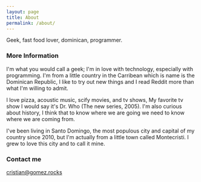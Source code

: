 ```yaml
---
layout: page
title: About
permalink: /about/
---
```


Geek, fast food lover, dominican, programmer.

### More Information

I'm what you would call a geek; I'm in love with technology, especially with programming. I'm from a little country in the Carribean which is name is the Dominican Republic, I like to try out new things and I read Reddit more than what I'm willing to admit.

I love pizza, acoustic music, scify movies, and tv shows, My favorite tv show I would say it's Dr. Who (The new series, 2005). I'm also curious about history, I think that to know where we are going we need to know where we are coming from.

I've been living in Santo Domingo, the most populous city and capital of my country since 2010, but I'm actually from a little town called Montecristi. I grew to love this city and to call it mine.

### Contact me

[cristian@gomez.rocks](mailto:critian@gomez.rocks)
